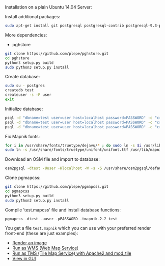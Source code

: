 Installation on a plain Ubuntu 14.04 Server:

Install additional packages:
```sh
sudo apt-get install git postgresql postgresql-contrib postgresql-9.3-postgis-2.1 python3-setuptools python3-dev python-mapnik osm2pgsql postgresql-plpython3 python3-postgresql ttf-unifont
```

More dependencies:
* pghstore

```sh
git clone https://github.com/plepe/pghstore.git
cd pghstore
python3 setup.py build
sudo python3 setup.py install
```

Create database:
```sh
sudo su - postgres
createdb test
createuser -s -P user
exit
```
Initialize database:
```sh
psql -d "dbname=test user=user host=localhost password=PASSWORD" -c "create extension hstore"
psql -d "dbname=test user=user host=localhost password=PASSWORD" -c "create extension postgis"
psql -d "dbname=test user=user host=localhost password=PASSWORD" -c "create language plpython3u"
```

Fix Mapnik fonts:
```sh
for i in /usr/share/fonts/truetype/dejavu/* ; do sudo ln -s $i /usr/lib/mapnik/fonts/ ; done
sudo ln -s /usr/share/fonts/truetype/unifont/unifont.ttf /usr/lib/mapnik/fonts/
```

Download an OSM file and import to database:
```sh
osm2pgsql -dtest -Uuser -Hlocalhost -W -s -S /usr/share/osm2pgsql/default.style --hstore --hstore-all -G azores-latest.osm.bz2
```

Clone pgmapcss:
```sh
git clone https://github.com/plepe/pgmapcss.git
cd pgmapcss
python3 setup.py build
sudo python3 setup.py install
```

Compile 'test.mapcss' file and install database functions:
```
pgmapcss -dtest -uuser -pPASSWORD -tmapnik-2.2 test
```

You get a file `test.mapnik` which you can use with your preferred render front-end (these are just examples):
* [Render an image](https://github.com/plepe/mapnik-render-image)
* [Run as WMS (Web Map Service)](https://github.com/mapbox/landspeed.js)
* [Run as TMS (Tile Map Service) with Apache2 and mod_tile](https://github.com/openstreetmap/mod_tile)
* [View in GUI](https://github.com/mapnik/mapnik/wiki/MapnikViewer)

